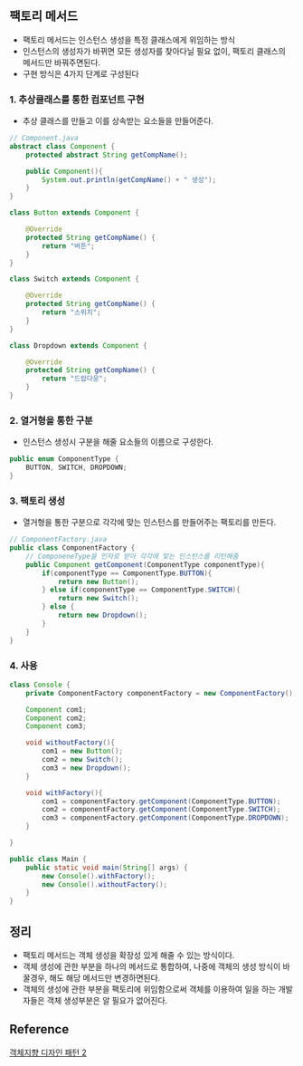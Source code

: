 ## 팩토리 메서드
- 팩토리 메서드는 인스턴스 생성을 특정 클래스에게 위임하는 방식
- 인스턴스의 생성자가 바뀌면 모든 생성자를 찾아다닐 필요 없이, 팩토리 클래스의 메서드만 바꿔주면된다.
- 구현 방식은 4가지 단계로 구성된다

### 1. 추상클래스를 통한 컴포넌트 구현
- 추상 클래스를 만들고 이를 상속받는 요소들을 만들어준다.
```java
// Component.java
abstract class Component {
    protected abstract String getCompName();

    public Component(){
        System.out.println(getCompName() + " 생성");
    }
}

class Button extends Component {

    @Override
    protected String getCompName() {
        return "버튼";
    }
}

class Switch extends Component {

    @Override
    protected String getCompName() {
        return "스위치";
    }
}

class Dropdown extends Component {

    @Override
    protected String getCompName() {
        return "드랍다운";
    }
}
```

### 2. 열거형을 통한 구분
- 인스턴스 생성시 구분을 해줄 요소들의 이름으로 구성한다.
```java
public enum ComponentType {
    BUTTON, SWITCH, DROPDOWN;
}
```

### 3. 팩토리 생성
- 열거형을 통한 구분으로 각각에 맞는 인스턴스를 만들어주는 팩토리를 만든다.
```java
// ComponentFactory.java
public class ComponentFactory {
    // ComponeneType을 인자로 받아 각각에 맞는 인스턴스를 리턴해줌
    public Component getComponent(ComponentType componentType){
        if(componentType == ComponentType.BUTTON){
            return new Button();
        } else if(componentType == ComponentType.SWITCH){
            return new Switch();
        } else {
            return new Dropdown();
        }
    }
}
```

### 4. 사용
```java
class Console {
    private ComponentFactory componentFactory = new ComponentFactory();

    Component com1;
    Component com2;
    Component com3;

    void withoutFactory(){
        com1 = new Button();
        com2 = new Switch();
        com3 = new Dropdown();
    }

    void withFactory(){
        com1 = componentFactory.getComponent(ComponentType.BUTTON);
        com2 = componentFactory.getComponent(ComponentType.SWITCH);
        com3 = componentFactory.getComponent(ComponentType.DROPDOWN);
    }

}

public class Main {
    public static void main(String[] args) {
        new Console().withFactory();
        new Console().withoutFactory();
    }
}
```

## 정리
- 팩토리 메서드는 객체 생성을 확장성 있게 해줄 수 있는 방식이다.
- 객체 생성에 관한 부분을 하나의 메서드로 통합하여, 나중에 객체의 생성 방식이 바꿀경우, 해도 해당 메서드만 변경하면된다.
- 객체의 생성에 관한 부분을 팩토리에 위임함으로써 객체를 이용하여 일을 하는 개발자들은 객체 생성부분은 알 필요가 없어진다.

## Reference
[객체지향 디자인 패턴 2](https://www.youtube.com/watch?v=q3_WXP9pPUQ&t=546s)

